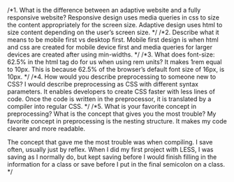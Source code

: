 /*1. What is the difference between an adaptive website and a fully responsive website?
Responsive design uses media queries in css to size the content appropriately for the screen size. Adaptive design uses html to size content depending on the user’s screen size.
*/
/*2. Describe what it means to be mobile first vs desktop first.
Mobile first design is when html and css are created for mobile device first and media queries for larger devices are created after using min-widths.
*/
/*3. What does font-size: 62.5% in the html tag do for us when using rem units?
It makes 1rem equal to 10px. This is because 62.5% of the browser’s default font size of 16px, is 10px.
*/
/*4. How would you describe preprocessing to someone new to CSS?
I would describe preprocessing as CSS with different syntax parameters. It enables developers to create CSS faster with less lines of code. Once the code is written in the preprocessor, it is translated by a compiler into regular CSS.
*/
/*5. What is your favorite concept in preprocessing? What is the concept that gives you the most trouble?
My favorite concept in preprocessing is the nesting structure. It makes my code clearer and more readable. 

The concept that gave me the most trouble was when compiling. I save often, usually just by reflex. When I did my first project with LESS, I was saving as I normally do, but kept saving before I would finish filling in the information for a class or save before I put in the final semicolon on a class. 
*/
